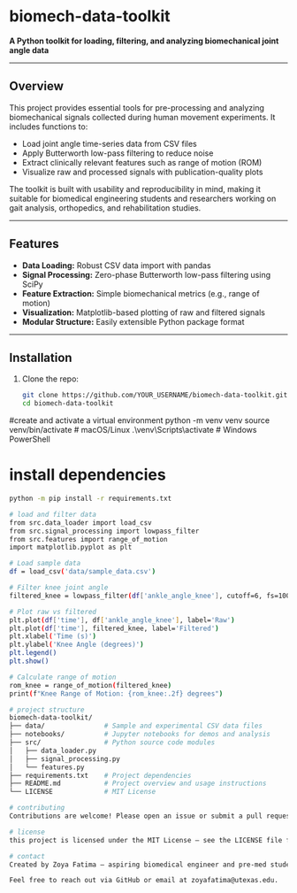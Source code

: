# biomech-data-toolkit

**A Python toolkit for loading, filtering, and analyzing biomechanical joint angle data**

---

## Overview

This project provides essential tools for pre-processing and analyzing biomechanical signals collected during human movement experiments. It includes functions to:

- Load joint angle time-series data from CSV files
- Apply Butterworth low-pass filtering to reduce noise
- Extract clinically relevant features such as range of motion (ROM)
- Visualize raw and processed signals with publication-quality plots

The toolkit is built with usability and reproducibility in mind, making it suitable for biomedical engineering students and researchers working on gait analysis, orthopedics, and rehabilitation studies.

---

## Features

- **Data Loading:** Robust CSV data import with pandas
- **Signal Processing:** Zero-phase Butterworth low-pass filtering using SciPy
- **Feature Extraction:** Simple biomechanical metrics (e.g., range of motion)
- **Visualization:** Matplotlib-based plotting of raw and filtered signals
- **Modular Structure:** Easily extensible Python package format

---

## Installation

1. Clone the repo:
   ```bash
   git clone https://github.com/YOUR_USERNAME/biomech-data-toolkit.git
   cd biomech-data-toolkit

#create and activate a virtual environment
python -m venv venv
source venv/bin/activate   # macOS/Linux
.\venv\Scripts\activate    # Windows PowerShell

# install dependencies
```bash
python -m pip install -r requirements.txt

# load and filter data
from src.data_loader import load_csv
from src.signal_processing import lowpass_filter
from src.features import range_of_motion
import matplotlib.pyplot as plt

# Load sample data
df = load_csv('data/sample_data.csv')

# Filter knee joint angle
filtered_knee = lowpass_filter(df['ankle_angle_knee'], cutoff=6, fs=100)

# Plot raw vs filtered
plt.plot(df['time'], df['ankle_angle_knee'], label='Raw')
plt.plot(df['time'], filtered_knee, label='Filtered')
plt.xlabel('Time (s)')
plt.ylabel('Knee Angle (degrees)')
plt.legend()
plt.show()

# Calculate range of motion
rom_knee = range_of_motion(filtered_knee)
print(f"Knee Range of Motion: {rom_knee:.2f} degrees")

# project structure
biomech-data-toolkit/
├── data/               # Sample and experimental CSV data files
├── notebooks/          # Jupyter notebooks for demos and analysis
├── src/                # Python source code modules
│   ├── data_loader.py
│   ├── signal_processing.py
│   └── features.py
├── requirements.txt    # Project dependencies
├── README.md           # Project overview and usage instructions
└── LICENSE             # MIT License

# contributing 
Contributions are welcome! Please open an issue or submit a pull request to discuss improvements, bug fixes, or new features.

# license
this project is licensed under the MIT License — see the LICENSE file for details.

# contact 
Created by Zoya Fatima — aspiring biomedical engineer and pre-med student at UT Austin.

Feel free to reach out via GitHub or email at zoyafatima@utexas.edu.
